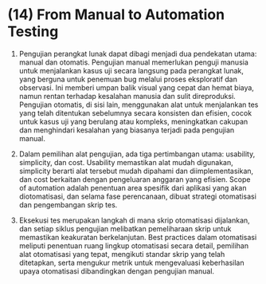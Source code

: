 # (14) From Manual to Automation Testing

1. Pengujian perangkat lunak dapat dibagi menjadi dua pendekatan utama: manual dan otomatis. Pengujian manual memerlukan penguji manusia untuk menjalankan kasus uji secara langsung pada perangkat lunak, yang berguna untuk penemuan bug melalui proses eksploratif dan observasi. Ini memberi umpan balik visual yang cepat dan hemat biaya, namun rentan terhadap kesalahan manusia dan sulit direproduksi. Pengujian otomatis, di sisi lain, menggunakan alat untuk menjalankan tes yang telah ditentukan sebelumnya secara konsisten dan efisien, cocok untuk kasus uji yang berulang atau kompleks, meningkatkan cakupan dan menghindari kesalahan yang biasanya terjadi pada pengujian manual.

2. Dalam pemilihan alat pengujian, ada tiga pertimbangan utama: usability, simplicity, dan cost. Usability memastikan alat mudah digunakan, simplicity berarti alat tersebut mudah dipahami dan diimplementasikan, dan cost berkaitan dengan pengeluaran anggaran yang efisien. Scope of automation adalah penentuan area spesifik dari aplikasi yang akan diotomatisasi, dan selama fase perencanaan, dibuat strategi otomatisasi dan pengembangan skrip tes.

3. Eksekusi tes merupakan langkah di mana skrip otomatisasi dijalankan, dan setiap siklus pengujian melibatkan pemeliharaan skrip untuk memastikan keakuratan berkelanjutan. Best practices dalam otomatisasi meliputi penentuan ruang lingkup otomatisasi secara detail, pemilihan alat otomatisasi yang tepat, mengikuti standar skrip yang telah ditetapkan, serta mengukur metrik untuk mengevaluasi keberhasilan upaya otomatisasi dibandingkan dengan pengujian manual.